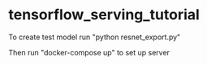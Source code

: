 # tensorflow_serving_tutorial

To create test model run
"python resnet_export.py"

Then run "docker-compose up" to set up server
